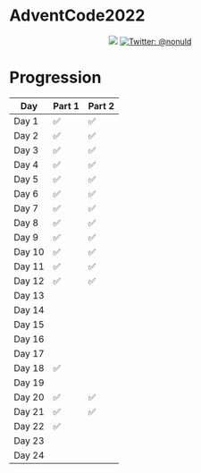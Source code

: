 # AdventCode2022

<p align="center">
    <img src="https://img.shields.io/badge/python-3.9-blue.svg" />
    <a href="https://twitter.com/nonuld">
        <img src="https://img.shields.io/badge/Contact-@nonuld-lightgrey.svg?style=flat" alt="Twitter: @nonuld" />
    </a>
</p>

# Progression

| Day    | Part 1  | Part 2  |
|--------|---------|---------|
| Day 1  |    ✅     |    ✅     |
| Day 2  |    ✅     |    ✅     |
| Day 3  |    ✅     |    ✅     |
| Day 4  |    ✅     |    ✅     |
| Day 5  |    ✅     |    ✅     |
| Day 6  |    ✅     |    ✅     |
| Day 7  |    ✅     |    ✅     |
| Day 8  |    ✅     |    ✅     |
| Day 9  |    ✅     |    ✅     |
| Day 10 |    ✅     |    ✅     |
| Day 11 |    ✅     |    ✅     |
| Day 12 |    ✅     |    ✅     |
| Day 13 |         |         |
| Day 14 |         |         |
| Day 15 |         |         |
| Day 16 |         |         |
| Day 17 |         |         |
| Day 18 |    ✅     |         |
| Day 19 |         |         |
| Day 20 |    ✅     |    ✅     |
| Day 21 |    ✅     |    ✅     |
| Day 22 |    ✅     |         |
| Day 23 |         |         |
| Day 24 |         |         |
